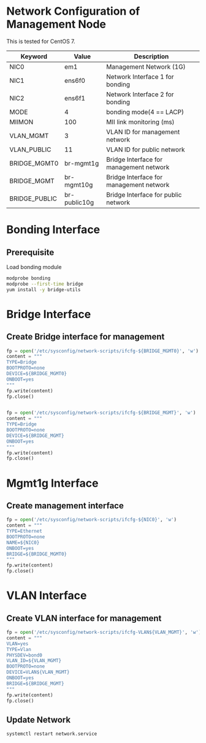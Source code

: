 # Network Configuration of Management Node

This is tested for CentOS 7.

Keyword         | Value         | Description
----            | ----          | ----
NIC0            | em1           | Management Network (1G)
NIC1            | ens6f0        | Network Interface 1 for bonding
NIC2            | ens6f1        | Network Interface 2 for bonding
MODE            | 4             | bonding mode(4 == LACP)
MIIMON          | 100           | MII link monitoring (ms)
VLAN_MGMT       | 3             | VLAN ID for management network
VLAN_PUBLIC     | 11            | VLAN ID for public  network
BRIDGE_MGMT0    | br-mgmt1g    | Bridge Interface for management network
BRIDGE_MGMT     | br-mgmt10g    | Bridge Interface for management network
BRIDGE_PUBLIC   | br-public10g  | Bridge Interface for public network


# Bonding Interface

## Prerequisite

Load bonding module

~~~bash
modprobe bonding
modprobe --first-time bridge
yum install -y bridge-utils
~~~

# Bridge Interface

## Create Bridge interface for management

~~~python
fp = open('/etc/sysconfig/network-scripts/ifcfg-${BRIDGE_MGMT0}', 'w')
content = """
TYPE=Bridge
BOOTPROTO=none
DEVICE=${BRIDGE_MGMT0}
ONBOOT=yes
"""
fp.write(content)
fp.close()


fp = open('/etc/sysconfig/network-scripts/ifcfg-${BRIDGE_MGMT}', 'w')
content = """
TYPE=Bridge
BOOTPROTO=none
DEVICE=${BRIDGE_MGMT}
ONBOOT=yes
"""
fp.write(content)
fp.close()

~~~

# Mgmt1g Interface

## Create management interface

~~~python
fp = open('/etc/sysconfig/network-scripts/ifcfg-${NIC0}', 'w')
content = """
TYPE=Ethernet
BOOTPROTO=none
NAME=${NIC0}
ONBOOT=yes
BRIDGE=${BRIDGE_MGMT0}
"""
fp.write(content)
fp.close()

~~~



# VLAN Interface

## Create VLAN interface for management

~~~python
fp = open('/etc/sysconfig/network-scripts/ifcfg-VLAN${VLAN_MGMT}', 'w')
content = """
VLAN=yes
TYPE=Vlan
PHYSDEV=bond0
VLAN_ID=${VLAN_MGMT}
BOOTPROTO=none
DEVICE=VLAN${VLAN_MGMT}
ONBOOT=yes
BRIDGE=${BRIDGE_MGMT}
"""
fp.write(content)
fp.close()

~~~

## Update Network

~~~bash
systemctl restart network.service
~~~
